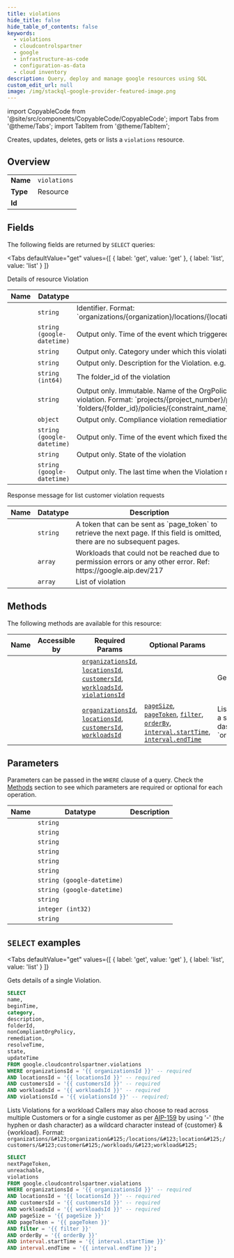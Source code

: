 ```yaml
--- 
title: violations
hide_title: false
hide_table_of_contents: false
keywords:
  - violations
  - cloudcontrolspartner
  - google
  - infrastructure-as-code
  - configuration-as-data
  - cloud inventory
description: Query, deploy and manage google resources using SQL
custom_edit_url: null
image: /img/stackql-google-provider-featured-image.png
---
```


import CopyableCode from '@site/src/components/CopyableCode/CopyableCode';
import Tabs from '@theme/Tabs';
import TabItem from '@theme/TabItem';

Creates, updates, deletes, gets or lists a <code>violations</code> resource.

## Overview
<table><tbody>
<tr><td><b>Name</b></td><td><code>violations</code></td></tr>
<tr><td><b>Type</b></td><td>Resource</td></tr>
<tr><td><b>Id</b></td><td><CopyableCode code="google.cloudcontrolspartner.violations" /></td></tr>
</tbody></table>

## Fields

The following fields are returned by `SELECT` queries:

<Tabs
    defaultValue="get"
    values={[
        { label: 'get', value: 'get' },
        { label: 'list', value: 'list' }
    ]}
>
<TabItem value="get">

Details of resource Violation

<table>
<thead>
    <tr>
    <th>Name</th>
    <th>Datatype</th>
    <th>Description</th>
    </tr>
</thead>
<tbody>
<tr>
    <td><CopyableCode code="name" /></td>
    <td><code>string</code></td>
    <td>Identifier. Format: `organizations/&#123;organization&#125;/locations/&#123;location&#125;/customers/&#123;customer&#125;/workloads/&#123;workload&#125;/violations/&#123;violation&#125;`</td>
</tr>
<tr>
    <td><CopyableCode code="beginTime" /></td>
    <td><code>string (google-datetime)</code></td>
    <td>Output only. Time of the event which triggered the Violation.</td>
</tr>
<tr>
    <td><CopyableCode code="category" /></td>
    <td><code>string</code></td>
    <td>Output only. Category under which this violation is mapped. e.g. Location, Service Usage, Access, Encryption, etc.</td>
</tr>
<tr>
    <td><CopyableCode code="description" /></td>
    <td><code>string</code></td>
    <td>Output only. Description for the Violation. e.g. OrgPolicy gcp.resourceLocations has non compliant value.</td>
</tr>
<tr>
    <td><CopyableCode code="folderId" /></td>
    <td><code>string (int64)</code></td>
    <td>The folder_id of the violation</td>
</tr>
<tr>
    <td><CopyableCode code="nonCompliantOrgPolicy" /></td>
    <td><code>string</code></td>
    <td>Output only. Immutable. Name of the OrgPolicy which was modified with non-compliant change and resulted this violation. Format: `projects/&#123;project_number&#125;/policies/&#123;constraint_name&#125;` `folders/&#123;folder_id&#125;/policies/&#123;constraint_name&#125;` `organizations/&#123;organization_id&#125;/policies/&#123;constraint_name&#125;`</td>
</tr>
<tr>
    <td><CopyableCode code="remediation" /></td>
    <td><code>object</code></td>
    <td>Output only. Compliance violation remediation (id: Remediation)</td>
</tr>
<tr>
    <td><CopyableCode code="resolveTime" /></td>
    <td><code>string (google-datetime)</code></td>
    <td>Output only. Time of the event which fixed the Violation. If the violation is ACTIVE this will be empty.</td>
</tr>
<tr>
    <td><CopyableCode code="state" /></td>
    <td><code>string</code></td>
    <td>Output only. State of the violation</td>
</tr>
<tr>
    <td><CopyableCode code="updateTime" /></td>
    <td><code>string (google-datetime)</code></td>
    <td>Output only. The last time when the Violation record was updated.</td>
</tr>
</tbody>
</table>
</TabItem>
<TabItem value="list">

Response message for list customer violation requests

<table>
<thead>
    <tr>
    <th>Name</th>
    <th>Datatype</th>
    <th>Description</th>
    </tr>
</thead>
<tbody>
<tr>
    <td><CopyableCode code="nextPageToken" /></td>
    <td><code>string</code></td>
    <td>A token that can be sent as `page_token` to retrieve the next page. If this field is omitted, there are no subsequent pages.</td>
</tr>
<tr>
    <td><CopyableCode code="unreachable" /></td>
    <td><code>array</code></td>
    <td>Workloads that could not be reached due to permission errors or any other error. Ref: https://google.aip.dev/217</td>
</tr>
<tr>
    <td><CopyableCode code="violations" /></td>
    <td><code>array</code></td>
    <td>List of violation</td>
</tr>
</tbody>
</table>
</TabItem>
</Tabs>

## Methods

The following methods are available for this resource:

<table>
<thead>
    <tr>
    <th>Name</th>
    <th>Accessible by</th>
    <th>Required Params</th>
    <th>Optional Params</th>
    <th>Description</th>
    </tr>
</thead>
<tbody>
<tr>
    <td><a href="#get"><CopyableCode code="get" /></a></td>
    <td><CopyableCode code="select" /></td>
    <td><a href="#parameter-organizationsId"><code>organizationsId</code></a>, <a href="#parameter-locationsId"><code>locationsId</code></a>, <a href="#parameter-customersId"><code>customersId</code></a>, <a href="#parameter-workloadsId"><code>workloadsId</code></a>, <a href="#parameter-violationsId"><code>violationsId</code></a></td>
    <td></td>
    <td>Gets details of a single Violation.</td>
</tr>
<tr>
    <td><a href="#list"><CopyableCode code="list" /></a></td>
    <td><CopyableCode code="select" /></td>
    <td><a href="#parameter-organizationsId"><code>organizationsId</code></a>, <a href="#parameter-locationsId"><code>locationsId</code></a>, <a href="#parameter-customersId"><code>customersId</code></a>, <a href="#parameter-workloadsId"><code>workloadsId</code></a></td>
    <td><a href="#parameter-pageSize"><code>pageSize</code></a>, <a href="#parameter-pageToken"><code>pageToken</code></a>, <a href="#parameter-filter"><code>filter</code></a>, <a href="#parameter-orderBy"><code>orderBy</code></a>, <a href="#parameter-interval.startTime"><code>interval.startTime</code></a>, <a href="#parameter-interval.endTime"><code>interval.endTime</code></a></td>
    <td>Lists Violations for a workload Callers may also choose to read across multiple Customers or for a single customer as per [AIP-159](https://google.aip.dev/159) by using '-' (the hyphen or dash character) as a wildcard character instead of &#123;customer&#125; & &#123;workload&#125;. Format: `organizations/&#123;organization&#125;/locations/&#123;location&#125;/customers/&#123;customer&#125;/workloads/&#123;workload&#125;`</td>
</tr>
</tbody>
</table>

## Parameters

Parameters can be passed in the `WHERE` clause of a query. Check the [Methods](#methods) section to see which parameters are required or optional for each operation.

<table>
<thead>
    <tr>
    <th>Name</th>
    <th>Datatype</th>
    <th>Description</th>
    </tr>
</thead>
<tbody>
<tr id="parameter-customersId">
    <td><CopyableCode code="customersId" /></td>
    <td><code>string</code></td>
    <td></td>
</tr>
<tr id="parameter-locationsId">
    <td><CopyableCode code="locationsId" /></td>
    <td><code>string</code></td>
    <td></td>
</tr>
<tr id="parameter-organizationsId">
    <td><CopyableCode code="organizationsId" /></td>
    <td><code>string</code></td>
    <td></td>
</tr>
<tr id="parameter-violationsId">
    <td><CopyableCode code="violationsId" /></td>
    <td><code>string</code></td>
    <td></td>
</tr>
<tr id="parameter-workloadsId">
    <td><CopyableCode code="workloadsId" /></td>
    <td><code>string</code></td>
    <td></td>
</tr>
<tr id="parameter-filter">
    <td><CopyableCode code="filter" /></td>
    <td><code>string</code></td>
    <td></td>
</tr>
<tr id="parameter-interval.endTime">
    <td><CopyableCode code="interval.endTime" /></td>
    <td><code>string (google-datetime)</code></td>
    <td></td>
</tr>
<tr id="parameter-interval.startTime">
    <td><CopyableCode code="interval.startTime" /></td>
    <td><code>string (google-datetime)</code></td>
    <td></td>
</tr>
<tr id="parameter-orderBy">
    <td><CopyableCode code="orderBy" /></td>
    <td><code>string</code></td>
    <td></td>
</tr>
<tr id="parameter-pageSize">
    <td><CopyableCode code="pageSize" /></td>
    <td><code>integer (int32)</code></td>
    <td></td>
</tr>
<tr id="parameter-pageToken">
    <td><CopyableCode code="pageToken" /></td>
    <td><code>string</code></td>
    <td></td>
</tr>
</tbody>
</table>

## `SELECT` examples

<Tabs
    defaultValue="get"
    values={[
        { label: 'get', value: 'get' },
        { label: 'list', value: 'list' }
    ]}
>
<TabItem value="get">

Gets details of a single Violation.

```sql
SELECT
name,
beginTime,
category,
description,
folderId,
nonCompliantOrgPolicy,
remediation,
resolveTime,
state,
updateTime
FROM google.cloudcontrolspartner.violations
WHERE organizationsId = '{{ organizationsId }}' -- required
AND locationsId = '{{ locationsId }}' -- required
AND customersId = '{{ customersId }}' -- required
AND workloadsId = '{{ workloadsId }}' -- required
AND violationsId = '{{ violationsId }}' -- required;
```
</TabItem>
<TabItem value="list">

Lists Violations for a workload Callers may also choose to read across multiple Customers or for a single customer as per [AIP-159](https://google.aip.dev/159) by using '-' (the hyphen or dash character) as a wildcard character instead of &#123;customer&#125; & &#123;workload&#125;. Format: `organizations/&#123;organization&#125;/locations/&#123;location&#125;/customers/&#123;customer&#125;/workloads/&#123;workload&#125;`

```sql
SELECT
nextPageToken,
unreachable,
violations
FROM google.cloudcontrolspartner.violations
WHERE organizationsId = '{{ organizationsId }}' -- required
AND locationsId = '{{ locationsId }}' -- required
AND customersId = '{{ customersId }}' -- required
AND workloadsId = '{{ workloadsId }}' -- required
AND pageSize = '{{ pageSize }}'
AND pageToken = '{{ pageToken }}'
AND filter = '{{ filter }}'
AND orderBy = '{{ orderBy }}'
AND interval.startTime = '{{ interval.startTime }}'
AND interval.endTime = '{{ interval.endTime }}';
```
</TabItem>
</Tabs>
